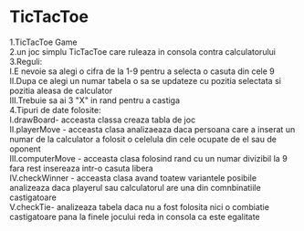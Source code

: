 # TicTacToe 
1.TicTacToe Game   
2.un joc simplu TicTacToe care ruleaza in consola contra calculatorului     
3.Reguli:        
                  I.E nevoie sa alegi o cifra de la 1-9 pentru a selecta o casuta din cele 9   
		  II.Dupa ce alegi un numar tabela o sa se updateze cu pozitia selectata si pozitia aleasa de calculator   
		  III.Trebuie sa ai 3 "X" in rand pentru a castiga   
4.Tipuri de date folosite:   
		  I.drawBoard- acceasta classa creaza tabla de joc   
		  II.playerMove - acceasta clasa analizaeaza daca persoana care a inserat un numar de la calculator a folosit o celelula din cele ocupate de el sau de oponent   
		  III.computerMove - acceasta clasa folosind rand cu un numar divizibil la 9 fara rest insereaza intr-o casuta libera    
		  IV.checkWinner - acceasta clasa avand toatew variantele posibile analizeaza daca playerul sau calculatorul are una din comnbinatiile castigatoare   
		  V.checkTie- analizeaza tabela daca nu a fost folosita nici o combiatie castigatoare pana la finele jocului reda in consola ca este egalitate   
